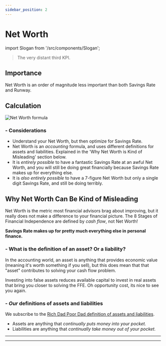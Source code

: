 ```yaml
---
sidebar_position: 2
---
```


# Net Worth

import Slogan from '/src/components/Slogan';

>The very distant third KPI.

## Importance

Net Worth is an order of magnitude less important than both Savings Rate and Runway.

## Calculation

![Net Worth formula](/img/formula-net-worth.svg)

### - Considerations

- Understand your Net Worth, but then optimize for Savings Rate.
- Net Worth is an *accounting* formula, and uses different definitions for assets and liabilities. Explained in the 'Why Net Worth is Kind of Misleading' section below.
- It is *entirely possible* to have a fantastic Savings Rate at an awful Net Worth, and you will still be doing great financially because Savings Rate makes up for everything else. 
- It is *also entirely possible* to have a 7-figure Net Worth but only a single digit Savings Rate, and still be doing terribly.

## Why Net Worth Can Be Kind of Misleading

Net Worth is the metric most financial advisors brag about improving, but it really does not make a difference to your financial picture. The 8 Stages of Financial Independence are defined by *cash flow*, not Net Worth! 

**Savings Rate makes up for pretty much everything else in personal finance.**

### - What is the definition of an asset? Or a liability?

In the accounting world, an asset is anything that provides economic value (meaning it's worth something if you sell), but this does mean that that "asset" contributes to solving your cash flow problem.

Investing into false assets reduces available capital to invest in real assets that bring you closer to solving the FFE. Oh opportunity cost, its nice to see you again.

### - *Our* definitions of assets and liabilities

We subscribe to the [Rich Dad Poor Dad definition of assets and liabilities](https://www.richdad.com/what-are-assets-and-liabilities).

- Assets are anything that *continually puts money into your pocket.*
- Liabilities are anything that *continually take money out of your pocket.*

<!--
### False Assets
-->

---
<Slogan/>

---